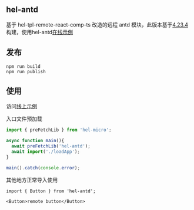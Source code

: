 ## hel-antd
基于 hel-tpl-remote-react-comp-ts 改造的远程 antd 模块，此版本基于[4.23.4](https://ant.design/components/icon-cn/)构建，使用hel-antd[在线示例](https://codesandbox.io/s/hel-demo-use-antd-tjy3ep?file=/src/App.js:27-482)

## 发布

```
npm run build
npm run publish
```

## 使用
访问[线上示例](https://codesandbox.io/s/hel-demo-use-antd-tjy3ep)

入口文件预加载
```ts
import { preFetchLib } from 'hel-micro';

async function main(){
  await preFetchLib('hel-antd');
  await import('./loadApp');
}

main().catch(console.error);
```

其他地方正常导入使用
```tsx
import { Button } from 'hel-antd';

<Button>remote button</Button>
```
